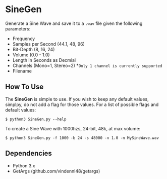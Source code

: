 # SineGen
Generate a Sine Wave and save it to a `.wav` file given the following
parameters:
 * Frequency
 * Samples per Second (44.1, 48, 96)
 * Bit-Depth (8, 16, 24)
 * Volume (0.0 - 1.0)
 * Length in Seconds as Decmial
 * Channels (Mono=1, Stereo=2) *`Only 1 channel is currently supported`
 * Filename

## How To Use

The __SineGen__ is simple to use.  If you wish to keep any default values, 
simplpy, do not add a flag for those values.  For a list of possible flags and
default values:

```
$ python3 SineGen.py --help
```

To create a Sine Wave with 1000hzs, 24-bit, 48k, at max volume:

```
$ python3 SineGen.py -f 1000 -b 24 -s 48000 -v 1.0 -n MySineWave.wav 
```

## Dependencies
 * Python 3.x
 * GetArgs (github.com/vindennl48/getargs)

 